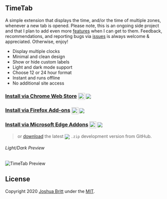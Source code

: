 ## TimeTab

A simple extension that displays the time, and/or the time of multiple zones, whenever a new tab is opened. Please note, this is an ongoing side project and that I plan to add even more [features](https://github.com/MEDIA76/timetab/projects) when I can get to them. Feedback, recommendations, and reporting bugs via [issues](https://github.com/MEDIA76/timetab/issues) is always welcome & appreciated. Otherwise, enjoy!

- Display multiple clocks
- Minimal and clean design
- Show or hide custom labels
- Light and dark mode support
- Choose 12 or 24 hour format
- Instant and runs offline
- No additional site access

[cws]: https://chrome.google.com/webstore/detail/timetab/dhjhmlhiaaepcekkmjpfcklcfiaepkof
### [Install via Chrome Web Store][cws] [<img valign="middle" height="22" src="https://user-images.githubusercontent.com/13763302/75098844-b0497380-5580-11ea-89da-12920e6a35c5.png">][cws] [<img valign="middle" src="https://img.shields.io/chrome-web-store/v/dhjhmlhiaaepcekkmjpfcklcfiaepkof?color=0366d6&label=%20">][cws]

[fao]: https://addons.mozilla.org/en-US/firefox/addon/timetab
### [Install via Firefox Add-ons][fao] [<img valign="middle" height="22" src="https://user-images.githubusercontent.com/13763302/75098854-c0615300-5580-11ea-9a80-6068f14ca493.png">][fao] [<img valign="middle" src="https://img.shields.io/amo/v/timetab?color=0366d6&label=%20">][fao]

[mea]: https://microsoftedge.microsoft.com/addons/detail/jolhgogcjdbajehdjcnjmkkdjgiimlng
### [Install via Microsoft Edge Addons][mea] [<img valign="middle" height="22" src="https://user-images.githubusercontent.com/13763302/75323764-20831e00-583b-11ea-9aed-fd7f64476437.png">][mea] [<img valign="middle" src="https://img.shields.io/badge/dynamic/json?query=%24.version&prefix=v&url=https%3A%2F%2Fmicrosoftedge.microsoft.com%2Faddons%2Fgetproductdetailsbycrxid%2Fjolhgogcjdbajehdjcnjmkkdjgiimlng&color=0366d6&label=%20">][fao]

[ghr]: https://github.com/MEDIA76/timetab/releases/latest/download/timetab.zip
> or [download][ghr] the latest [<img valign="middle" src="https://img.shields.io/github/v/release/MEDIA76/timetab?color=6a737d&label=%20">][ghr] `.zip` development version from GitHub.

###### Light/Dark Preview

![TimeTab Preview](https://user-images.githubusercontent.com/13763302/74708194-745d8980-51e1-11ea-94f8-fae5faf9448f.png)

## License

Copyright 2020 [Joshua Britt](https://github.com/capachow) under the [MIT](LICENSE.md).

